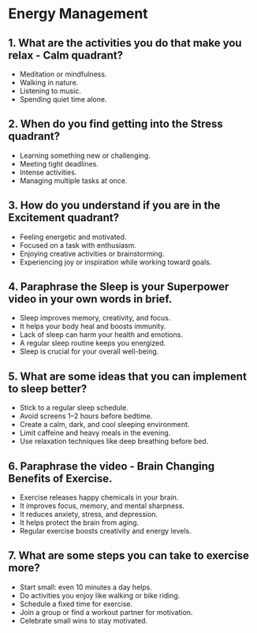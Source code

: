 
# Energy Management

## 1. What are the activities you do that make you relax - Calm quadrant?

* Meditation or mindfulness.
* Walking in nature.
* Listening to music.
* Spending quiet time alone.

## 2. When do you find getting into the Stress quadrant?

* Learning something new or challenging.
* Meeting tight deadlines.
* Intense activities.
* Managing multiple tasks at once.

## 3. How do you understand if you are in the Excitement quadrant?

* Feeling energetic and motivated.
* Focused on a task with enthusiasm.
* Enjoying creative activities or brainstorming.
* Experiencing joy or inspiration while working toward goals.

## 4. Paraphrase the Sleep is your Superpower video in your own words in brief.

* Sleep improves memory, creativity, and focus.
* It helps your body heal and boosts immunity.
* Lack of sleep can harm your health and emotions.
* A regular sleep routine keeps you energized.
* Sleep is crucial for your overall well-being.

## 5. What are some ideas that you can implement to sleep better?

* Stick to a regular sleep schedule.
* Avoid screens 1–2 hours before bedtime.
* Create a calm, dark, and cool sleeping environment.
* Limit caffeine and heavy meals in the evening.
* Use relaxation techniques like deep breathing before bed.

## 6. Paraphrase the video - Brain Changing Benefits of Exercise. 

* Exercise releases happy chemicals in your brain.
* It improves focus, memory, and mental sharpness.
* It reduces anxiety, stress, and depression.
* It helps protect the brain from aging.
* Regular exercise boosts creativity and energy levels.

## 7. What are some steps you can take to exercise more?

* Start small: even 10 minutes a day helps.
* Do activities you enjoy like walking or bike riding.
* Schedule a fixed time for exercise.
* Join a group or find a workout partner for motivation.
* Celebrate small wins to stay motivated.